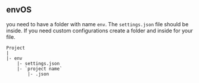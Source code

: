 ## envOS

you need to have a folder with name `env`. The `settings.json` file should be inside. If you need custom configurations create a folder and inside for your file.
```
Project
|
|- env
    |- settings.json
    |- `project name`
        |- .json
```
